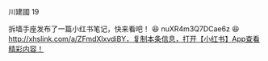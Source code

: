 川建國 19

拆墙手座发布了一篇小红书笔记，快来看吧！ 😆 nuXR4m3Q7DCae6z 😆 http://xhslink.com/a/ZFmdXlxvdiBY，复制本条信息，打开【小红书】App查看精彩内容！
